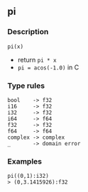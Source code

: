 ## pi

### Description

`pi(x)`

- return `pi * x`
- `pi = acos(-1.0)` in C

### Type rules

```no-highlight
bool    -> f32
i16     -> f32
i32     -> f32
i64     -> f64
f32     -> f32
f64     -> f64
complex -> complex
_       -> domain error
```

### Examples

```no-highlight
pi((0,1):i32)
> (0,3.1415926):f32
```
